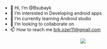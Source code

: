 - 👋 Hi, I’m @Bsubayk
- 👀 I’m interested in Developing android apps
- 🌱 I’m currently learning Android studio
- 💞️ I’m looking to collaborate on 
- 📫 How to reach me brk.ozer11@gmail.com

<p align="center">
  <img src="https://capsule-render.vercel.app/api?text=Hey Everyone!🕹️&animation=fadeIn&type=waving&color=gradient&height=100"/>
</p>
